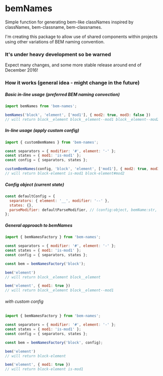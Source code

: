 # bemNames

Simple function for generating bem-like classNames inspired by classNames, bem-classname, bem-classnames.

I'm creating this package to allow use of shared components within projects using other variations of BEM naming convention.

### It's under heavy development so be warned

Expect many changes, and some more stable release around end of December 2016!

### How it works (general idea - might change in the future)

##### Basic in-line usage (preferred BEM naming convection)
```js
import bemNames from 'bem-names';

bemNames('block', 'element', ['mod1'], { mod2: true, mod3: false })
// will return block__element block__element--mod1 block__element--mod2
```

##### In-line usage (apply custom config)
```js
import { customBemNames } from 'bem-names';

const separators = { modifier: '#', element: '-' };
const states = { mod1: 'is-mod1' };
const config = { separators, states };

customBemNames(config, 'block', 'element', ['mod1'], { mod2: true, mod3: false })
// will return block-element is-mod1 block-element#mod2
```

##### Config object (current state)
```js
const defaultConfig = {
  separators: { element: '__', modifier: '--' },
  states: {},
  parseModifier: defaultParseModifier, // (config:object, bemName:str, modifier:str) => string
};
```

##### General approach to bemNames

```js
import { bemNamesFactory } from 'bem-names';

const separators = { modifier: '#', element: '-' };
const states = { mod1: 'is-mod1' };
const config = { separators, states };

const bem = bemNamesFactory('block');

bem('element')
// will return block__element block__element

bem('element', { mod1: true })
// will return block__element block__element--mod1
```

###### with custom config

```js
import { bemNamesFactory } from 'bem-names';

const separators = { modifier: '#', element: '-' };
const states = { mod1: 'is-mod1' };
const config = { separators, states };

const bem = bemNamesFactory('block', config);

bem('element')
// will return block-element

bem('element', { mod1: true })
// will return block-element is-mod1
```
